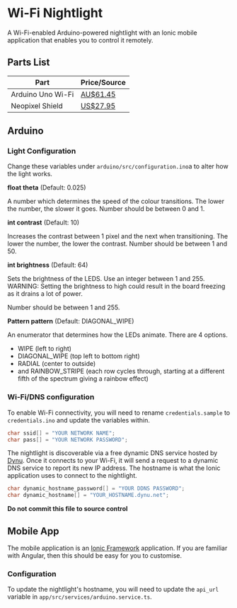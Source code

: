 # Wi-Fi Nightlight

A Wi-Fi-enabled Arduino-powered nightlight with an Ionic mobile application that enables you to control it remotely.

## Parts List
Part | Price/Source
-----|-------------
Arduino Uno Wi-Fi | [AU$61.45](https://www.littlebirdelectronics.com.au/arduino-uno-wifi) |
Neopixel Shield | [US$27.95](https://www.adafruit.com/product/1430) |

## Arduino
### Light Configuration

Change these variables under `arduino/src/configuration.ino`a to alter how the light works.

**float theta** (Default: 0.025)

A number which determines the speed of the colour transitions. The lower the number, the slower it goes.
Number should be between 0 and 1.

**int contrast** (Default: 10)

Increases the contrast between 1 pixel and the next when transitioning. The lower the number, the lower the contrast.
Number should be between 1 and 50.

**int brightness** (Default: 64)

Sets the brightness of the LEDS. Use an integer between 1 and 255. WARNING: Setting the brightness to high could result in the board freezing as it drains a lot of power.

Number should be between 1 and 255.

**Pattern pattern** (Default: DIAGONAL_WIPE)

An enumerator that determines how the LEDs animate. There are 4 options.
+ WIPE (left to right)
+ DIAGONAL_WIPE (top left to bottom right)
+ RADIAL (center to outside)
+ and RAINBOW_STRIPE (each row cycles through, starting at a different fifth of the spectrum giving a rainbow effect)

### Wi-Fi/DNS configuration

To enable Wi-Fi connectivity, you will need to rename `credentials.sample` to `credentials.ino` and update the variables within.

```c
char ssid[] = "YOUR NETWORK NAME";
char pass[] = "YOUR NETWORK PASSWORD";
```

The nightlight is discoverable via a free dynamic DNS service hosted by [Dynu](http://dynu.net/). Once it connects to your Wi-Fi, it will send a request to a dynamic DNS service to report its new IP address. The hostname is what the Ionic application uses to connect to the nightlight.

```c
char dynamic_hostname_password[] = "YOUR DDNS PASSWORD";
char dynamic_hostname[] = "YOUR_HOSTNAME.dynu.net";
```

**Do not commit this file to source control**


## Mobile App

The mobile application is an [Ionic Framework](https://ionicframework.com/) application. If you are familiar with Angular, then this should be easy for you to customise.

### Configuration

To update the nightlight's hostname, you will need to update the `api_url` variable in `app/src/services/arduino.service.ts`.
